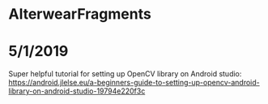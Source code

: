 # AlterwearFragments

# 5/1/2019
Super helpful tutorial for setting up OpenCV library on Android studio: https://android.jlelse.eu/a-beginners-guide-to-setting-up-opencv-android-library-on-android-studio-19794e220f3c
